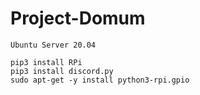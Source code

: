 # Project-Domum

```
Ubuntu Server 20.04

pip3 install RPi
pip3 install discord.py
sudo apt-get -y install python3-rpi.gpio
```
